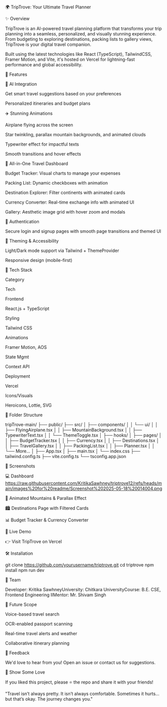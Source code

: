 🌍 TripTrove: Your Ultimate Travel Planner

✨ Overview

TripTrove is an AI-powered travel planning platform that transforms your trip planning into a seamless, personalized, and visually stunning experience. From budgeting to exploring destinations, packing lists to gallery views, TripTrove is your digital travel companion.

Built using the latest technologies like React (TypeScript), TailwindCSS, Framer Motion, and Vite, it's hosted on Vercel for lightning-fast performance and global accessibility.

🎯 Features

🧠 AI Integration

Get smart travel suggestions based on your preferences

Personalized itineraries and budget plans

✈️ Stunning Animations

Airplane flying across the screen

Star twinkling, parallax mountain backgrounds, and animated clouds

Typewriter effect for impactful texts

Smooth transitions and hover effects

🧳 All-in-One Travel Dashboard

Budget Tracker: Visual charts to manage your expenses

Packing List: Dynamic checkboxes with animation

Destination Explorer: Filter continents with animated cards

Currency Converter: Real-time exchange info with animated UI

Gallery: Aesthetic image grid with hover zoom and modals

🔐 Authentication

Secure login and signup pages with smooth page transitions and themed UI

🌙 Theming & Accessibility

Light/Dark mode support via Tailwind + ThemeProvider

Responsive design (mobile-first)

🔧 Tech Stack

Category

Tech

Frontend

React.js + TypeScript

Styling

Tailwind CSS

Animations

Framer Motion, AOS

State Mgmt

Context API

Deployment

Vercel

Icons/Visuals

Heroicons, Lottie, SVG

📁 Folder Structure

tripTrove-main/
├── public/
├── src/
│   ├── components/
│   │   └── ui/
│   │       ├── FlyingAirplane.tsx
│   │       ├── MountainBackground.tsx
│   │       ├── TypewriterText.tsx
│   │       └── ThemeToggle.tsx
│   ├── hooks/
│   ├── pages/
│   │   ├── BudgetTracker.tsx
│   │   ├── Currency.tsx
│   │   ├── Destinations.tsx
│   │   ├── TravelGallery.tsx
│   │   ├── PackingList.tsx
│   │   ├── Planner.tsx
│   │   └── More...
│   ├── App.tsx
│   ├── main.tsx
│   └── index.css
├── tailwind.config.ts
├── vite.config.ts
└── tsconfig.app.json

📸 Screenshots

💻 Dashboard
https://raw.githubusercontent.com/KritikaSawhney/triptrove12/refs/heads/main/images%20for%20readme/Screenshot%202025-05-18%20014004.png



🌄 Animated Mountains & Parallax Effect



🏙️ Destinations Page with Filtered Cards



📊 Budget Tracker & Currency Converter



🚀 Live Demo

👉 Visit TripTrove on Vercel

🛠️ Installation

git clone https://github.com/yourusername/triptrove.git
cd triptrove
npm install
npm run dev

🤝 Team

Developer: Kritika SawhneyUniversity: Chitkara UniversityCourse: B.E. CSE, Frontend Engineering IIMentor: Mr. Shivam Singh

🌟 Future Scope

Voice-based travel search

OCR-enabled passport scanning

Real-time travel alerts and weather

Collaborative itinerary planning

💬 Feedback

We'd love to hear from you! Open an issue or contact us for suggestions.

📢 Show Some Love

If you liked this project, please ⭐ the repo and share it with your friends!

"Travel isn’t always pretty. It isn’t always comfortable. Sometimes it hurts... but that’s okay. The journey changes you."

